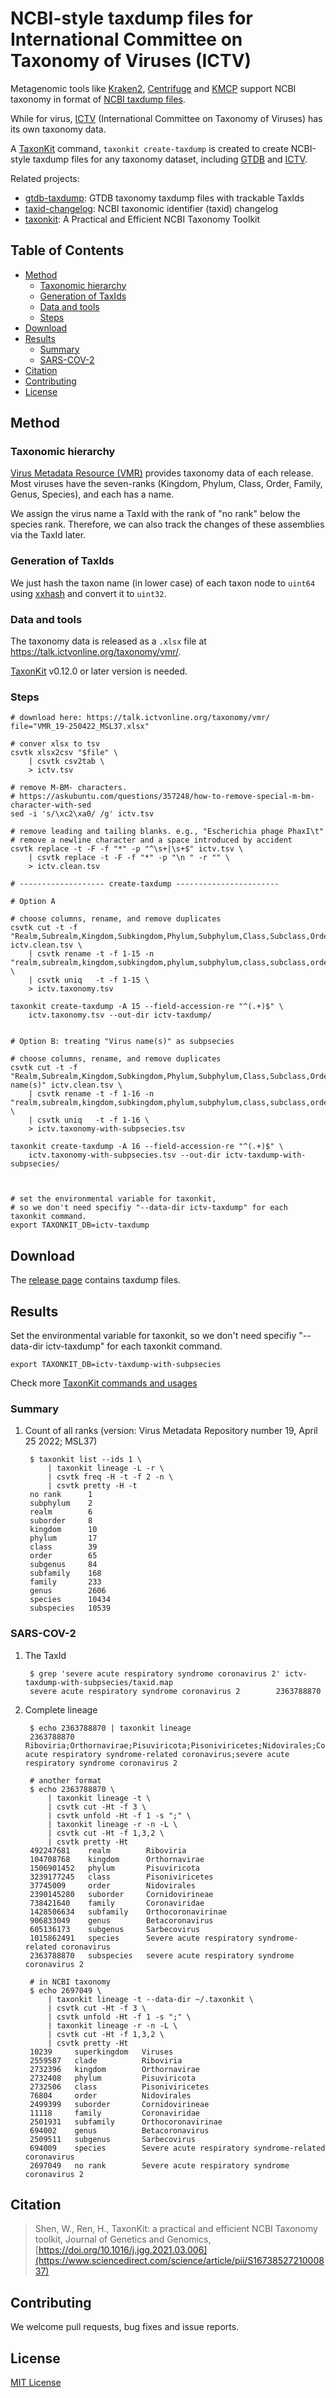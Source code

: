 # NCBI-style taxdump files for International Committee on Taxonomy of Viruses (ICTV)

Metagenomic tools like [Kraken2](https://github.com/DerrickWood/kraken2),
 [Centrifuge](https://github.com/DaehwanKimLab/centrifuge)
 and [KMCP](https://github.com/shenwei356/kmcp) support NCBI taxonomy in format of [NCBI taxdump files](https://ftp.ncbi.nlm.nih.gov/pub/taxonomy/).

While for virus, [ICTV](https://talk.ictvonline.org/) (International Committee on Taxonomy of Viruses) has its own taxonomy data.

A [TaxonKit](https://github.com/shenwei356/taxonkit) command, `taxonkit create-taxdump` is created
to create NCBI-style taxdump files for any taxonomy dataset,
including [GTDB](https://gtdb.ecogenomic.org/) and [ICTV](https://talk.ictvonline.org/).

Related projects:

- [gtdb-taxdump](https://github.com/shenwei356/ictv-taxdump): GTDB taxonomy taxdump files with trackable TaxIds
- [taxid-changelog](https://github.com/shenwei356/taxid-changelog): NCBI taxonomic identifier (taxid) changelog
- [taxonkit](https://github.com/shenwei356/taxonkit): A Practical and Efficient NCBI Taxonomy Toolkit

## Table of Contents

* [Method](#method)
    + [Taxonomic hierarchy](#taxonomic-hierarchy)
    + [Generation of TaxIds](#generation-of-taxids)
    + [Data and tools](#data-and-tools)
    + [Steps](#steps)
* [Download](#download)
* [Results](#results)
    + [Summary](#summary)
    + [SARS-COV-2](#sars-cov-2)
* [Citation](#citation)
* [Contributing](#contributing)
* [License](#license)

## Method

### Taxonomic hierarchy

[Virus Metadata Resource (VMR)](https://talk.ictvonline.org/taxonomy/vmr/) provides taxonomy data of each release.
Most viruses have the seven-ranks (Kingdom, Phylum, Class, Order, Family, Genus, Species), and 
each has a name. 

We assign the virus name a TaxId with the rank of "no rank" below the species rank.
Therefore, we can also track the changes of these assemblies via the TaxId later.

### Generation of TaxIds

We just hash the taxon name (in lower case) of each taxon node to `uint64`
using [xxhash](https://github.com/cespare/xxhash/) and convert it to `uint32`.

### Data and tools

The taxonomy data is released as a `.xlsx` file at https://talk.ictvonline.org/taxonomy/vmr/.

[TaxonKit](https://github.com/shenwei356/taxonkit) v0.12.0 or later version is needed.

### Steps
    
    # download here: https://talk.ictvonline.org/taxonomy/vmr/
    file="VMR_19-250422_MSL37.xlsx"
    
    # conver xlsx to tsv
    csvtk xlsx2csv "$file" \
        | csvtk csv2tab \
        > ictv.tsv
    
    # remove M-BM- characters.
    # https://askubuntu.com/questions/357248/how-to-remove-special-m-bm-character-with-sed
    sed -i 's/\xc2\xa0/ /g' ictv.tsv
    
    # remove leading and tailing blanks. e.g., "Escherichia phage PhaxI\t"
    # remove a newline character and a space introduced by accident
    csvtk replace -t -F -f "*" -p "^\s+|\s+$" ictv.tsv \
        | csvtk replace -t -F -f "*" -p "\n " -r "" \
        > ictv.clean.tsv
    
    # ------------------- create-taxdump -----------------------
    
    # Option A
    
    # choose columns, rename, and remove duplicates
    csvtk cut -t -f "Realm,Subrealm,Kingdom,Subkingdom,Phylum,Subphylum,Class,Subclass,Order,Suborder,Family,Subfamily,Genus,Subgenus,Species" ictv.clean.tsv \
        | csvtk rename -t -f 1-15 -n "realm,subrealm,kingdom,subkingdom,phylum,subphylum,class,subclass,order,suborder,family,subfamily,genus,subgenus,species" \
        | csvtk uniq   -t -f 1-15 \
        > ictv.taxonomy.tsv
        
    taxonkit create-taxdump -A 15 --field-accession-re "^(.+)$" \
        ictv.taxonomy.tsv --out-dir ictv-taxdump/

 
    # Option B: treating "Virus name(s)" as subpsecies
    
    # choose columns, rename, and remove duplicates
    csvtk cut -t -f "Realm,Subrealm,Kingdom,Subkingdom,Phylum,Subphylum,Class,Subclass,Order,Suborder,Family,Subfamily,Genus,Subgenus,Species,Virus name(s)" ictv.clean.tsv \
        | csvtk rename -t -f 1-16 -n "realm,subrealm,kingdom,subkingdom,phylum,subphylum,class,subclass,order,suborder,family,subfamily,genus,subgenus,species,subspecies" \
        | csvtk uniq   -t -f 1-16 \
        > ictv.taxonomy-with-subpsecies.tsv
        
    taxonkit create-taxdump -A 16 --field-accession-re "^(.+)$" \
        ictv.taxonomy-with-subpsecies.tsv --out-dir ictv-taxdump-with-subpsecies/


    
    # set the environmental variable for taxonkit,
    # so we don't need specifiy "--data-dir ictv-taxdump" for each taxonkit command.
    export TAXONKIT_DB=ictv-taxdump

## Download

The [release page](https://github.com/shenwei356/gtdb-taxdump/releases) contains taxdump files.

## Results

Set the environmental variable for taxonkit,
so we don't need specifiy "--data-dir ictv-taxdump" for each taxonkit command.

    export TAXONKIT_DB=ictv-taxdump-with-subpsecies

Check more [TaxonKit commands and usages](https://bioinf.shenwei.me/taxonkit/usage/)

### Summary

1. Count of all ranks (version: Virus Metadata Repository number 19, April 25 2022; MSL37)
    
        $ taxonkit list --ids 1 \
            | taxonkit lineage -L -r \
            | csvtk freq -H -t -f 2 -n \
            | csvtk pretty -H -t            
        no rank      1
        subphylum    2
        realm        6
        suborder     8
        kingdom      10
        phylum       17
        class        39
        order        65
        subgenus     84
        subfamily    168
        family       233
        genus        2606
        species      10434
        subspecies   10539
        
### SARS-COV-2

1. The TaxId

        $ grep 'severe acute respiratory syndrome coronavirus 2' ictv-taxdump-with-subpsecies/taxid.map 
        severe acute respiratory syndrome coronavirus 2        2363788870

1. Complete lineage

        $ echo 2363788870 | taxonkit lineage
        2363788870      Riboviria;Orthornavirae;Pisuviricota;Pisoniviricetes;Nidovirales;Cornidovirineae;Coronaviridae;Orthocoronavirinae;Betacoronavirus;Sarbecovirus;Severe acute respiratory syndrome-related coronavirus;severe acute respiratory syndrome coronavirus 2

        # another format
        $ echo 2363788870 \
            | taxonkit lineage -t \
            | csvtk cut -Ht -f 3 \
            | csvtk unfold -Ht -f 1 -s ";" \
            | taxonkit lineage -r -n -L \
            | csvtk cut -Ht -f 1,3,2 \
            | csvtk pretty -Ht
        492247681    realm        Riboviria
        104708768    kingdom      Orthornavirae
        1506901452   phylum       Pisuviricota
        3239177245   class        Pisoniviricetes
        37745009     order        Nidovirales
        2390145280   suborder     Cornidovirineae
        738421640    family       Coronaviridae
        1428506634   subfamily    Orthocoronavirinae
        906833049    genus        Betacoronavirus
        605136173    subgenus     Sarbecovirus
        1015862491   species      Severe acute respiratory syndrome-related coronavirus
        2363788870   subspecies   severe acute respiratory syndrome coronavirus 2
        
        # in NCBI taxonomy
        $ echo 2697049 \
            | taxonkit lineage -t --data-dir ~/.taxonkit \
            | csvtk cut -Ht -f 3 \
            | csvtk unfold -Ht -f 1 -s ";" \
            | taxonkit lineage -r -n -L \
            | csvtk cut -Ht -f 1,3,2 \
            | csvtk pretty -Ht
        10239     superkingdom   Viruses
        2559587   clade          Riboviria
        2732396   kingdom        Orthornavirae
        2732408   phylum         Pisuviricota
        2732506   class          Pisoniviricetes
        76804     order          Nidovirales
        2499399   suborder       Cornidovirineae
        11118     family         Coronaviridae
        2501931   subfamily      Orthocoronavirinae
        694002    genus          Betacoronavirus
        2509511   subgenus       Sarbecovirus
        694009    species        Severe acute respiratory syndrome-related coronavirus
        2697049   no rank        Severe acute respiratory syndrome coronavirus 2
    
## Citation

> Shen, W., Ren, H., TaxonKit: a practical and efficient NCBI Taxonomy toolkit,
> Journal of Genetics and Genomics, [https://doi.org/10.1016/j.jgg.2021.03.006](https://www.sciencedirect.com/science/article/pii/S1673852721000837)

## Contributing

We welcome pull requests, bug fixes and issue reports.

## License

[MIT License](https://github.com/shenwei356/taxid-changelog/blob/master/LICENSE)
